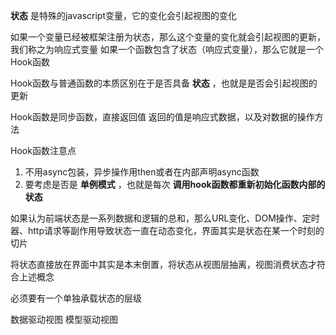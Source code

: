 **状态** 是特殊的javascript变量，它的变化会引起视图的变化 

如果一个变量已经被框架注册为状态，那么这个变量的变化就会引起视图的更新，我们称之为响应式变量 
如果一个函数包含了状态（响应式变量），那么它就是一个Hook函数 

Hook函数与普通函数的本质区别在于是否具备 **状态** ，也就是是否会引起视图的更新 

Hook函数是同步函数，直接返回值 返回的值是响应式数据，以及对数据的操作方法 

Hook函数注意点 
1. 不用async包装，异步操作用then或者在内部声明async函数 
2. 要考虑是否是 **单例模式** ，也就是每次 **调用hook函数都重新初始化函数内部的状态**



如果认为前端状态是一系列数据和逻辑的总和，那么URL变化、DOM操作、定时器、http请求等副作用导致状态一直在动态变化，界面其实是状态在某一个时刻的切片

将状态直接放在界面中其实是本末倒置，将状态从视图层抽离，视图消费状态才符合上述概念

必须要有一个单独承载状态的层级

数据驱动视图
模型驱动视图

